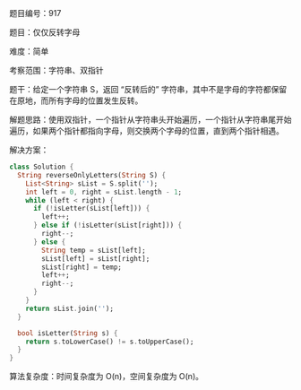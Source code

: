题目编号：917

题目：仅仅反转字母

难度：简单

考察范围：字符串、双指针

题干：给定一个字符串 S，返回 “反转后的” 字符串，其中不是字母的字符都保留在原地，而所有字母的位置发生反转。

解题思路：使用双指针，一个指针从字符串头开始遍历，一个指针从字符串尾开始遍历，如果两个指针都指向字母，则交换两个字母的位置，直到两个指针相遇。

解决方案：

```dart
class Solution {
  String reverseOnlyLetters(String S) {
    List<String> sList = S.split('');
    int left = 0, right = sList.length - 1;
    while (left < right) {
      if (!isLetter(sList[left])) {
        left++;
      } else if (!isLetter(sList[right])) {
        right--;
      } else {
        String temp = sList[left];
        sList[left] = sList[right];
        sList[right] = temp;
        left++;
        right--;
      }
    }
    return sList.join('');
  }

  bool isLetter(String s) {
    return s.toLowerCase() != s.toUpperCase();
  }
}
```

算法复杂度：时间复杂度为 O(n)，空间复杂度为 O(n)。